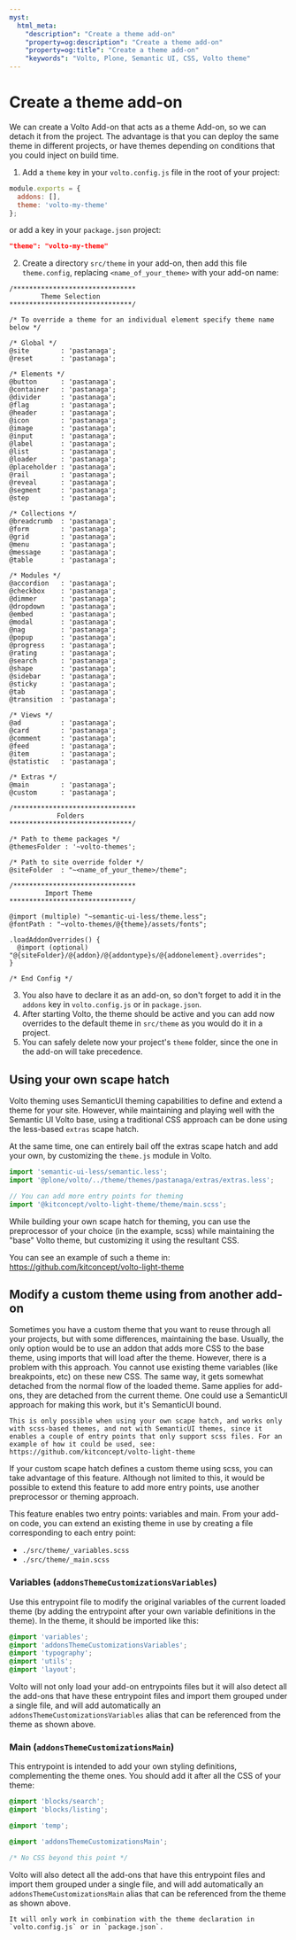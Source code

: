 ```yaml
---
myst:
  html_meta:
    "description": "Create a theme add-on"
    "property=og:description": "Create a theme add-on"
    "property=og:title": "Create a theme add-on"
    "keywords": "Volto, Plone, Semantic UI, CSS, Volto theme"
---
```


# Create a theme add-on

We can create a Volto Add-on that acts as a theme Add-on, so we can detach it from the project.
The advantage is that you can deploy the same theme in different projects, or have themes depending on conditions that you could inject on build time.

1. Add a `theme` key in your `volto.config.js` file in the root of your project:

```js
module.exports = {
  addons: [],
  theme: 'volto-my-theme'
};
```
or add a key in your `package.json` project:

```json
"theme": "volto-my-theme"
```

2. Create a directory `src/theme` in your add-on, then add this file `theme.config`, replacing `<name_of_your_theme>` with your add-on name:

```less
/*******************************
        Theme Selection
*******************************/

/* To override a theme for an individual element specify theme name below */

/* Global */
@site        : 'pastanaga';
@reset       : 'pastanaga';

/* Elements */
@button      : 'pastanaga';
@container   : 'pastanaga';
@divider     : 'pastanaga';
@flag        : 'pastanaga';
@header      : 'pastanaga';
@icon        : 'pastanaga';
@image       : 'pastanaga';
@input       : 'pastanaga';
@label       : 'pastanaga';
@list        : 'pastanaga';
@loader      : 'pastanaga';
@placeholder : 'pastanaga';
@rail        : 'pastanaga';
@reveal      : 'pastanaga';
@segment     : 'pastanaga';
@step        : 'pastanaga';

/* Collections */
@breadcrumb  : 'pastanaga';
@form        : 'pastanaga';
@grid        : 'pastanaga';
@menu        : 'pastanaga';
@message     : 'pastanaga';
@table       : 'pastanaga';

/* Modules */
@accordion   : 'pastanaga';
@checkbox    : 'pastanaga';
@dimmer      : 'pastanaga';
@dropdown    : 'pastanaga';
@embed       : 'pastanaga';
@modal       : 'pastanaga';
@nag         : 'pastanaga';
@popup       : 'pastanaga';
@progress    : 'pastanaga';
@rating      : 'pastanaga';
@search      : 'pastanaga';
@shape       : 'pastanaga';
@sidebar     : 'pastanaga';
@sticky      : 'pastanaga';
@tab         : 'pastanaga';
@transition  : 'pastanaga';

/* Views */
@ad          : 'pastanaga';
@card        : 'pastanaga';
@comment     : 'pastanaga';
@feed        : 'pastanaga';
@item        : 'pastanaga';
@statistic   : 'pastanaga';

/* Extras */
@main        : 'pastanaga';
@custom      : 'pastanaga';

/*******************************
            Folders
*******************************/

/* Path to theme packages */
@themesFolder : '~volto-themes';

/* Path to site override folder */
@siteFolder  : "~<name_of_your_theme>/theme";

/*******************************
         Import Theme
*******************************/

@import (multiple) "~semantic-ui-less/theme.less";
@fontPath : "~volto-themes/@{theme}/assets/fonts";

.loadAddonOverrides() {
  @import (optional) "@{siteFolder}/@{addon}/@{addontype}s/@{addonelement}.overrides";
}

/* End Config */
```

3. You also have to declare it as an add-on, so don't forget to add it in the `addons` key in `volto.config.js` or in `package.json`.
4. After starting Volto, the theme should be active and you can add now overrides to the default theme in `src/theme` as you would do it in a project.
5. You can safely delete now your project's `theme` folder, since the one in the add-on will take precedence.

## Using your own scape hatch

Volto theming uses SemanticUI theming capabilities to define and extend a theme for your site. However, while maintaining and playing well with the Semantic UI Volto base, using a traditional CSS approach can be done using the less-based `extras` scape hatch.

At the same time, one can entirely bail off the extras scape hatch and add your own, by customizing the `theme.js` module in Volto.

```js
import 'semantic-ui-less/semantic.less';
import '@plone/volto/../theme/themes/pastanaga/extras/extras.less';

// You can add more entry points for theming
import '@kitconcept/volto-light-theme/theme/main.scss';
```

While building your own scape hatch for theming, you can use the preprocessor of your choice (in the example, scss) while maintaining the "base" Volto theme, but customizing it using the resultant CSS.

You can see an example of such a theme in: https://github.com/kitconcept/volto-light-theme

## Modify a custom theme using from another add-on

Sometimes you have a custom theme that you want to reuse through all your projects, but with some differences, maintaining the base.
Usually, the only option would be to use an addon that adds more CSS to the base theme, using imports that will load after the theme.
However, there is a problem with this approach.
You cannot use existing theme variables (like breakpoints, etc) on these new CSS.
The same way, it gets somewhat detached from the normal flow of the loaded theme.
Same applies for add-ons, they are detached from the current theme.
One could use a SemanticUI approach for making this work, but it's SemanticUI bound.

```{warning}
This is only possible when using your own scape hatch, and works only with scss-based themes, and not with SemanticUI themes, since it enables a couple of entry points that only support scss files. For an example of how it could be used, see: https://github.com/kitconcept/volto-light-theme
```

If your custom scape hatch defines a custom theme using scss, you can take advantage of this feature.
Although not limited to this, it would be possible to extend this feature to add more entry points, use another preprocessor or theming approach.

This feature enables two entry points: variables and main.
From your add-on code, you can extend an existing theme in use by creating a file corresponding to each entry point:

* `./src/theme/_variables.scss`
* `./src/theme/_main.scss`

### Variables (`addonsThemeCustomizationsVariables`)

Use this entrypoint file to modify the original variables of the current loaded theme (by adding the entrypoint after your own variable definitions in the theme). In the theme, it should be imported like this:

```scss hl_lines="2"
@import 'variables';
@import 'addonsThemeCustomizationsVariables';
@import 'typography';
@import 'utils';
@import 'layout';
```

Volto will not only load your add-on entrypoints files but it will also detect all the add-ons that have these entrypoint files and import them grouped under a single file, and will add automatically an `addonsThemeCustomizationsVariables` alias that can be referenced from the theme as shown above.

### Main (`addonsThemeCustomizationsMain`)

This entrypoint is intended to add your own styling definitions, complementing the theme ones. You should add it after all the CSS of your theme:

```scss hl_lines="6"
@import 'blocks/search';
@import 'blocks/listing';

@import 'temp';

@import 'addonsThemeCustomizationsMain';

/* No CSS beyond this point */
```

Volto will also detect all the add-ons that have this entrypoint files and import them grouped under a single file, and will add automatically an `addonsThemeCustomizationsMain` alias that can be referenced from the theme as shown above.

```{note}
It will only work in combination with the theme declaration in `volto.config.js` or in `package.json`.
```
